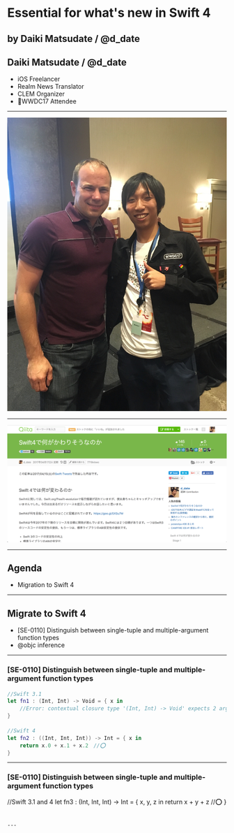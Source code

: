 # Essential for what's new in Swift 4

by Daiki Matsudate / @d_date
---
## Daiki Matsudate / @d_date

- iOS Freelancer
- Realm News Translator
- CLEM Organizer
- WWDC17 Attendee

---

![profile.jpg](./res/profile.jpg)

---

![qiita.png](./res/qiita.png)

---
## Agenda

- Migration to Swift 4


---
## Migrate to Swift 4

- [SE-0110] Distinguish between single-tuple and multiple-argument function types
- @objc inference

---
### [SE-0110] Distinguish between single-tuple and multiple-argument function types

``` swift
//Swift 3.1
let fn1 : (Int, Int) -> Void = { x in
    //Error: contextual closure type '(Int, Int) -> Void' expects 2 arguments, but 1 was used in closure body
}

//Swift 4
let fn2 : ((Int, Int, Int)) -> Int = { x in
    return x.0 + x.1 + x.2　//⭕
}
```

---
### [SE-0110] Distinguish between single-tuple and multiple-argument function types

//Swift 3.1 and 4
let fn3 : (Int, Int, Int) -> Int = { x, y, z in
    return x + y + z //⭕
}
```

---
